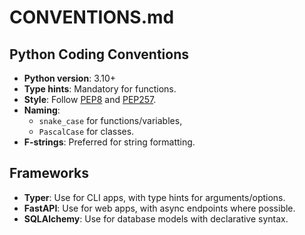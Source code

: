 # CONVENTIONS.md

## Python Coding Conventions

- **Python version**: 3.10+
- **Type hints**: Mandatory for functions.
- **Style**: Follow [PEP8](https://peps.python.org/pep-0008/) and [PEP257](https://peps.python.org/pep-0257/).
- **Naming**: 
  - `snake_case` for functions/variables, 
  - `PascalCase` for classes.
- **F-strings**: Preferred for string formatting.

## Frameworks

- **Typer**: Use for CLI apps, with type hints for arguments/options.
- **FastAPI**: Use for web apps, with async endpoints where possible.
- **SQLAlchemy**: Use for database models with declarative syntax.
